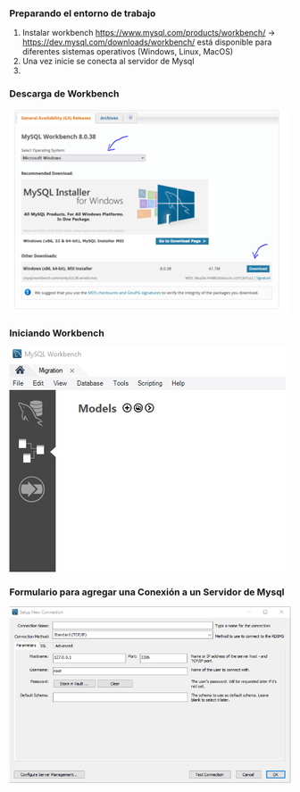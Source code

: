 ### Preparando el entorno de trabajo

1. Instalar workbench https://www.mysql.com/products/workbench/  ->  https://dev.mysql.com/downloads/workbench/ está disponible para diferentes sistemas operativos (Windows, Linux, MacOS)
2. Una vez inicie se conecta al servidor de Mysql
3.

### Descarga de Workbench

![Instalando Workbench](/imagenes/instalandoWorkbench_1.png)

### Iniciando Workbench

![Iniciando Workbench](/imagenes/iniciandoWorkbench.png)


### Formulario para agregar una Conexión a un Servidor de Mysql

![Formulario Conexión](/imagenes/formularioConexionServer.png)